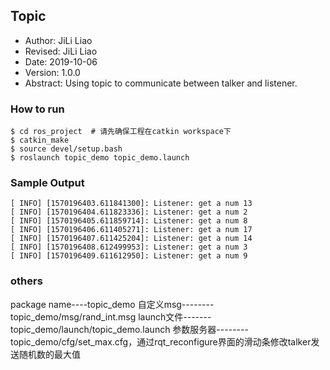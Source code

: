 ## Topic

- Author: JiLi Liao
- Revised: JiLi Liao
- Date: 2019-10-06
- Version: 1.0.0
- Abstract: Using topic to communicate between talker and listener.


### How to run
``` shell
$ cd ros_project  # 请先确保工程在catkin workspace下
$ catkin_make  
$ source devel/setup.bash
$ roslaunch topic_demo topic_demo.launch
```

### Sample Output
``` shell
[ INFO] [1570196403.611841300]: Listener: get a num 13
[ INFO] [1570196404.611823336]: Listener: get a num 2
[ INFO] [1570196405.611859714]: Listener: get a num 8
[ INFO] [1570196406.611405271]: Listener: get a num 17
[ INFO] [1570196407.611425204]: Listener: get a num 14
[ INFO] [1570196408.612499953]: Listener: get a num 3
[ INFO] [1570196409.611612950]: Listener: get a num 9
```

### others
package name----topic_demo
自定义msg--------topic_demo/msg/rand_int.msg
launch文件-------topic_demo/launch/topic_demo.launch
参数服务器--------topic_demo/cfg/set_max.cfg，通过rqt_reconfigure界面的滑动条修改talker发送随机数的最大值

